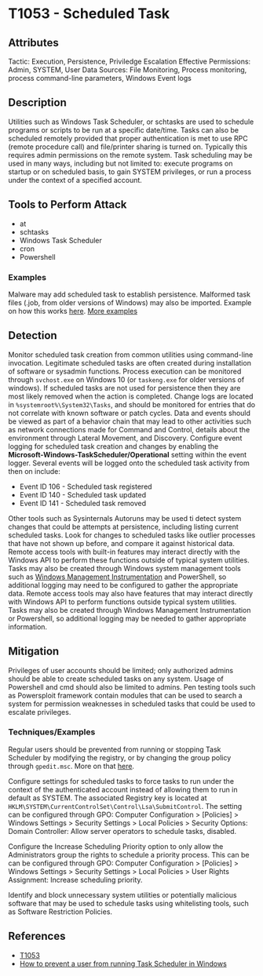 ﻿# T1053 - Scheduled Task

## Attributes

Tactic: Execution, Persistence, Priviledge Escalation
Effective Permissions: Admin, SYSTEM, User
Data Sources: File Monitoring, Process monitoring, process command-line parameters, Windows Event logs

## Description

Utilities such as Windows Task Scheduler, or schtasks are used to schedule programs or scripts to be run at a specific date/time. Tasks can also be scheduled remotely provided that proper authentication is met to use RPC (remote procedure call) and file/printer sharing is turned on. Typically this requires admin permissions on the remote system.
Task scheduling may be used in many ways, including but not limited to:  execute programs on startup or on scheduled basis, to gain SYSTEM privileges, or run a process under the context of a specified account.

## Tools to Perform Attack

- at
- schtasks
- Windows Task Scheduler
- cron
- Powershell

### Examples

Malware may add scheduled task to establish persistence.
Malformed task files (.job, from older versions of Windows) may also be imported.
Example on how this works [here](https://www.bleepingcomputer.com/news/security/new-zero-day-exploit-for-bug-in-windows-10-task-scheduler/).
[More examples](https://kb.cert.org/vuls/id/119704/)

## Detection

Monitor scheduled task creation from common utilities using command-line invocation. Legitimate scheduled tasks are often created during installation of software or sysadmin functions. Process execution can be monitored through `svchost.exe` on Windows 10 (or `taskeng.exe` for older versions of windows). If scheduled tasks are not used for persistence then they are most likely removed when the action is completed. Change logs are located in `%systemroot%\System32\Tasks`,  and should be monitored for entries that do not correlate with known software or patch cycles. Data and events should be viewed as part of a behavior chain that may lead to other activities such as network connections made for Command and Control, details about the environment through Lateral Movement, and Discovery.
Configure event logging for scheduled task creation and changes by enabling the **Microsoft-Windows-TaskScheduler/Operational** setting within the event logger.
Several events will be logged onto the scheduled task activity from then on include:

- Event ID 106 - Scheduled task registered
- Event ID 140 - Scheduled task updated
- Event ID 141 - Scheduled task removed

Other tools such as Sysinternals Autoruns may be used ti detect system changes that could be attempts at persistence, including listing current scheduled tasks. Look for changes to scheduled tasks like outlier processes that have not shown up before, and compare it against historical data.
Remote access tools with built-in features may interact directly with the Windows API to perform these functions outside of typical system utilities. Tasks may also be created through Windows system management tools such as [Windows Management Instrumentation](https://attack.mitre.org/techniques/T1047) and PowerShell, so additional logging may need to be configured to gather the appropriate data.
Remote access tools may also have features that may interact directly with Windows API to perform functions outside typical system utilities. Tasks may also be created through Windows Management Instrumentation or Powershell, so additional logging may be needed to gather appropriate information.

## Mitigation

Privileges of user accounts should be limited; only authorized admins should be able to create scheduled tasks on any system. Usage of Powershell and cmd should also be limited to admins. Pen testing tools such as Powersploit  framework contain modules that can be used to search a system for permission weaknesses in scheduled tasks that could be used to escalate privileges.

### Techniques/Examples

Regular users should be prevented from running or stopping Task Scheduler by modifying the registry, or by changing the group policy through `gpedit.msc`. More on that [here](https://support.microsoft.com/en-ca/help/305612/how-to-prevent-a-user-from-running-task-scheduler-in-windows).

Configure settings for scheduled tasks to force tasks to run under the context of the authenticated account instead of allowing them to run in default as SYSTEM. The associated Registry key is located at `HKLM\SYSTEM\CurrentControlSet\Control\Lsa\SubmitControl`. The setting can be configured through GPO: Computer Configuration > [Policies] > Windows Settings > Security Settings > Local Policies > Security Options: Domain Controller: Allow server operators to schedule tasks, disabled.

Configure the Increase Scheduling Priority option to only allow the Administrators group the rights to schedule a priority process. This can be can be configured through GPO: Computer Configuration > [Policies] > Windows Settings > Security Settings > Local Policies > User Rights Assignment: Increase scheduling priority.

Identify and block unnecessary system utilities or potentially malicious software that may be used to schedule tasks using whitelisting tools, such as Software Restriction Policies.

## References

- [T1053](https://attack.mitre.org/techniques/T1053/)
- [How to prevent a user from running Task Scheduler in Windows](https://support.microsoft.com/en-ca/help/305612/how-to-prevent-a-user-from-running-task-scheduler-in-windows)
